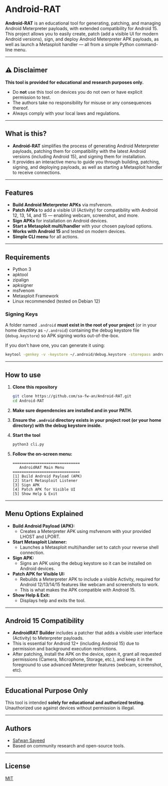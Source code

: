 # Android-RAT

**Android-RAT** is an educational tool for generating, patching, and managing Android Meterpreter payloads, with extended compatibility for Android 15. This project allows you to easily create, patch (add a visible UI for modern Android versions), sign, and deploy Android Meterpreter APK payloads, as well as launch a Metasploit handler — all from a simple Python command-line menu.

---

## ⚠️ Disclaimer

**This tool is provided for educational and research purposes only.**
- Do **not** use this tool on devices you do not own or have explicit permission to test.
- The authors take no responsibility for misuse or any consequences thereof.
- Always comply with your local laws and regulations.

---

## What is this?

- **Android-RAT** simplifies the process of generating Android Meterpreter payloads, patching them for compatibility with the latest Android versions (including Android 15), and signing them for installation.
- It provides an interactive menu to guide you through building, patching, signing, and deploying payloads, as well as starting a Metasploit handler to receive connections.

---

## Features

- **Build Android Meterpreter APKs** via msfvenom.
- **Patch APKs** to add a visible UI (Activity) for compatibility with Android 12, 13, 14, and 15 — enabling webcam, screenshot, and more.
- **Sign APKs** for installation on Android devices.
- **Start a Metasploit multi/handler** with your chosen payload options.
- **Works with Android 15** and tested on modern devices.
- **Simple CLI menu** for all actions.

---

## Requirements

- Python 3
- apktool
- zipalign
- apksigner
- msfvenom
- Metasploit Framework
- Linux recommended (tested on Debian 12)

### Signing Keys

A folder named `.android` **must exist in the root of your project** (or in your home directory as `~/.android`) containing the debug keystore file (`debug.keystore`) so APK signing works out-of-the-box.

If you don't have one, you can generate it using:
```bash
keytool -genkey -v -keystore ~/.android/debug.keystore -storepass android -alias androiddebugkey -keypass android -keyalg RSA -keysize 2048 -validity 10000
```

---

## How to use

1. **Clone this repository**
    ```bash
    git clone https://github.com/sa-fw-an/Android-RAT.git
    cd Android-RAT
    ```

2. **Make sure dependencies are installed and in your PATH.**

3. **Ensure the `.android` directory exists in your project root (or your home directory) with the debug keystore inside.**

4. **Start the tool**
    ```bash
    python3 cli.py
    ```

5. **Follow the on-screen menu:**
    ```
    ==============================
       AndroidRAT Main Menu
    ==============================
    [1] Build Android Payload (APK)
    [2] Start Metasploit Listener
    [3] Sign APK
    [4] Patch APK for Visible UI
    [5] Show Help & Exit
    ```

---

## Menu Options Explained

- **Build Android Payload (APK):**
    - Creates a Meterpreter APK using msfvenom with your provided LHOST and LPORT.
- **Start Metasploit Listener:**
    - Launches a Metasploit multi/handler set to catch your reverse shell connection.
- **Sign APK:**
    - Signs an APK using the debug keystore so it can be installed on Android devices.
- **Patch APK for Visible UI:**
    - Rebuilds a Meterpreter APK to include a visible Activity, required for Android 12/13/14/15 features like webcam and screenshots to work.
    - This is what makes the APK compatible with Android 15.
- **Show Help & Exit:**
    - Displays help and exits the tool.

---

## Android 15 Compatibility

- **AndroidRAT Builder** includes a patcher that adds a visible user interface (Activity) to Meterpreter payloads.
- This is essential for Android 12+ (including Android 15) due to permission and background execution restrictions.
- After patching, install the APK on the device, open it, grant all requested permissions (Camera, Microphone, Storage, etc.), and keep it in the foreground to use advanced Meterpreter features (webcam, screenshot, etc).

---

## Educational Purpose Only

This tool is intended **solely for educational and authorized testing**. Unauthorized use against devices without permission is illegal.

---

## Authors

- [Safwan Sayeed](https://safwansayeed.live/)
- Based on community research and open-source tools.

---

## License

[MIT](./LICENSE)
